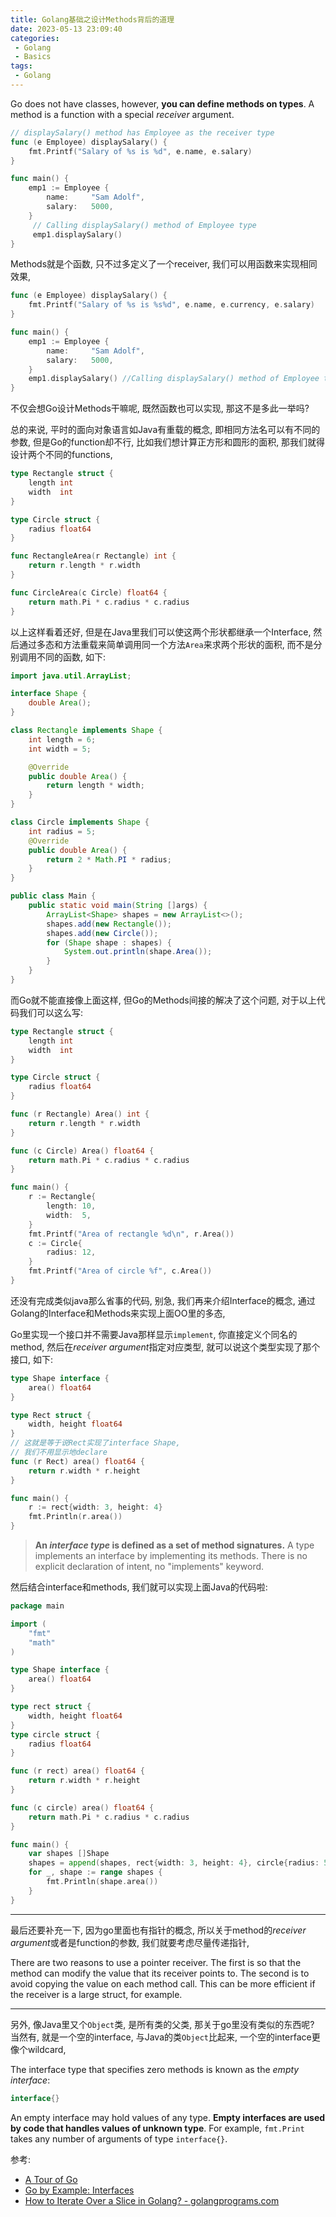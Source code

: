 ```yaml
---
title: Golang基础之设计Methods背后的道理
date: 2023-05-13 23:09:40
categories:
 - Golang
 - Basics
tags:
 - Golang
---
```


Go does not have classes, however, **you can define methods on types**. A method is a function with a special *receiver* argument.

```go
// displaySalary() method has Employee as the receiver type
func (e Employee) displaySalary() {  
    fmt.Printf("Salary of %s is %d", e.name, e.salary)
}

func main() {  
    emp1 := Employee {
        name:     "Sam Adolf",
        salary:   5000,
    }
	 // Calling displaySalary() method of Employee type
	 emp1.displaySalary()
}
```

Methods就是个函数, 只不过多定义了一个receiver, 我们可以用函数来实现相同效果, 

```go
func (e Employee) displaySalary() {  
    fmt.Printf("Salary of %s is %s%d", e.name, e.currency, e.salary)
}

func main() {  
    emp1 := Employee {
        name:     "Sam Adolf",
        salary:   5000,
    }
    emp1.displaySalary() //Calling displaySalary() method of Employee type
}
```

不仅会想Go设计Methods干嘛呢, 既然函数也可以实现, 那这不是多此一举吗? 

总的来说, 平时的面向对象语言如Java有重载的概念, 即相同方法名可以有不同的参数, 但是Go的function却不行, 比如我们想计算正方形和圆形的面积, 那我们就得设计两个不同的functions, 

```go
type Rectangle struct {
	length int
	width  int
}

type Circle struct {
	radius float64
}

func RectangleArea(r Rectangle) int {
	return r.length * r.width
}

func CircleArea(c Circle) float64 {
	return math.Pi * c.radius * c.radius
}
```

以上这样看着还好, 但是在Java里我们可以使这两个形状都继承一个Interface, 然后通过多态和方法重载来简单调用同一个方法`Area`来求两个形状的面积, 而不是分别调用不同的函数, 如下:

```java
import java.util.ArrayList;

interface Shape {
    double Area();
}

class Rectangle implements Shape {
    int length = 6;
    int width = 5;

    @Override
    public double Area() {
        return length * width;
    }
}

class Circle implements Shape {
    int radius = 5;
    @Override
    public double Area() {
        return 2 * Math.PI * radius;
    }
}

public class Main {
    public static void main(String []args) {
        ArrayList<Shape> shapes = new ArrayList<>();
        shapes.add(new Rectangle());
        shapes.add(new Circle());
        for (Shape shape : shapes) {
            System.out.println(shape.Area());
        }
    }
}
```

而Go就不能直接像上面这样, 但Go的Methods间接的解决了这个问题, 对于以上代码我们可以这么写:

```go
type Rectangle struct {  
    length int
    width  int
}

type Circle struct {  
    radius float64
}

func (r Rectangle) Area() int {  
    return r.length * r.width
}

func (c Circle) Area() float64 {  
    return math.Pi * c.radius * c.radius
}

func main() {  
    r := Rectangle{
        length: 10,
        width:  5,
    }
    fmt.Printf("Area of rectangle %d\n", r.Area())
    c := Circle{
        radius: 12,
    }
    fmt.Printf("Area of circle %f", c.Area())
}
```

还没有完成类似java那么省事的代码, 别急, 我们再来介绍Interface的概念, 通过Golang的Interface和Methods来实现上面OO里的多态, 

Go里实现一个接口并不需要Java那样显示`implement`, 你直接定义个同名的method, 然后在*receiver argument*指定对应类型, 就可以说这个类型实现了那个接口, 如下: 

```go
type Shape interface {
	area() float64
}

type Rect struct {
	width, height float64
}
// 这就是等于说Rect实现了interface Shape, 
// 我们不用显示地declare
func (r Rect) area() float64 {
	return r.width * r.height
}

func main() {
	r := rect{width: 3, height: 4}
	fmt.Println(r.area())
}
```

> **An *interface type* is defined as a set of method signatures.** A type implements an interface by implementing its methods. There is no explicit declaration of intent, no "implements" keyword. 

然后结合interface和methods, 我们就可以实现上面Java的代码啦:

```go
package main

import (
	"fmt"
	"math"
)

type Shape interface {
	area() float64
}

type rect struct {
	width, height float64
}
type circle struct {
	radius float64
}

func (r rect) area() float64 {
	return r.width * r.height
}

func (c circle) area() float64 {
	return math.Pi * c.radius * c.radius
}

func main() {
	var shapes []Shape
	shapes = append(shapes, rect{width: 3, height: 4}, circle{radius: 5})
	for _, shape := range shapes {
		fmt.Println(shape.area())
	}
}
```

----

最后还要补充一下, 因为go里面也有指针的概念, 所以关于method的*receiver argument*或者是function的参数, 我们就要考虑尽量传递指针, 

There are two reasons to use a pointer receiver. The first is so that the method can modify the value that its receiver points to. The second is to avoid copying the value on each method call. This can be more efficient if the receiver is a large struct, for example.  

---

另外, 像Java里又个`Object`类, 是所有类的父类, 那关于go里没有类似的东西呢? 当然有, 就是一个空的interface, 与Java的类`Object`比起来, 一个空的interface更像个wildcard, 

The interface type that specifies zero methods is known as the *empty interface*:

```go
interface{}
```

An empty interface may hold values of any type. **Empty interfaces are used by code that handles values of unknown type**. For example, `fmt.Print` takes any number of arguments of type `interface{}`.

参考:

- [A Tour of Go](https://go.dev/tour/methods/14)
- [Go by Example: Interfaces](https://gobyexample.com/interfaces)
- [How to Iterate Over a Slice in Golang? - golangprograms.com](https://www.golangprograms.com/how-to-iterate-over-a-slice-in-golang.html)

